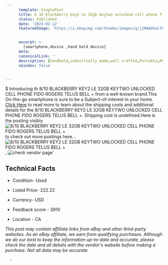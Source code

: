 ```yaml
---
      template: SinglePost
      title: 8 10 blackberry key2 le 32gb keytwo unlocked cell phone fido rogers telus bell 
      status: Published
      date: '2023-02-12'
      featuredImage: 'https://i.ebayimg.com/thumbs/images/g/jIMAAOSwlfFj5y0R/s-l225.jpg'
       

      excerpt: >-
        [smartphone,device ,hand held device]
      meta:
      canonicalLink: ''
      description: [handheld,industrially made,well crafted,Portable,Mobile,Compact,Convenient,Lightweight,Maneuverable,Man-portable,Miniature,Carriable,Hand-held,Light,Holdable,Transportable,Mobile device,Pocket-sized,On-the-go,Wireless,Cordless,Compact size,Convenient size, smartphone,device ,hand held device]
      noindex: false
      

---
```

$
      Introducing th 8/10 BLACKBERRY KEY2 LE 32GB KEYTWO UNLOCKED CELL PHONE FIDO ROGERS TELUS BELL + from a well-known brand.This On-the-go smartphone is sure to be a Subject-of-interest in your home. [Click Here](https://www.ebay.com/itm/185370468954?hash=item2b28f0e25a%3Ag%3AjIMAAOSwlfFj5y0R&mkevt=1&mkcid=1&mkrid=711-53200-19255-0&campid=%253CePNCampaignId%253E&customid=%253CreferenceId%253E&toolid=10049) to read more to learn about the shipping costs and additional details for the 8/10 BLACKBERRY KEY2 LE 32GB KEYTWO UNLOCKED CELL PHONE FIDO ROGERS TELUS BELL +. Shipping cost is undefined.Here is the posting visibly ![8/10 BLACKBERRY KEY2 LE 32GB KEYTWO UNLOCKED CELL PHONE FIDO ROGERS TELUS BELL +](https://i.ebayimg.com/thumbs/images/g/jIMAAOSwlfFj5y0R/s-l225.jpg) to check out more postings here... ![8/10 BLACKBERRY KEY2 LE 32GB KEYTWO UNLOCKED CELL PHONE FIDO ROGERS TELUS BELL +](https://i.ebayimg.com/images/g/jIMAAOSwlfFj5y0R/s-l1600.jpg), ![check vendor page](https://origin-galleryplus.ebayimg.com/ws/web/185370468954_2_0_1/225x225.jpg,https://origin-galleryplus.ebayimg.com/ws/web/185370468954_3_0_1/225x225.jpg,https://origin-galleryplus.ebayimg.com/ws/web/185370468954_4_0_1/225x225.jpg,https://origin-galleryplus.ebayimg.com/ws/web/185370468954_5_0_1/225x225.jpg,https://origin-galleryplus.ebayimg.com/ws/web/185370468954_6_0_1/225x225.jpg,https://origin-galleryplus.ebayimg.com/ws/web/185370468954_7_0_1/225x225.jpg,https://origin-galleryplus.ebayimg.com/ws/web/185370468954_8_0_1/225x225.jpg,https://origin-galleryplus.ebayimg.com/ws/web/185370468954_9_0_1/225x225.jpg)'

      

 ## Technical Facts 



     
      

 - Condition- Used 


      

 - Listed Price- 222.22 


      

 - Currency- USD 


      

 - Feedback score - 3910 


      

 - Location - CA 


      
      

 *_This post may contain affiliate links from eBay and other third-party websites. As an eBay affiliate, we earn from qualifying purchases. Although we do our best to keep the information up-to-date and accurate, please check the date and all details with the vendor's website before making a purchase. Not all data may be accurate._*




      -
